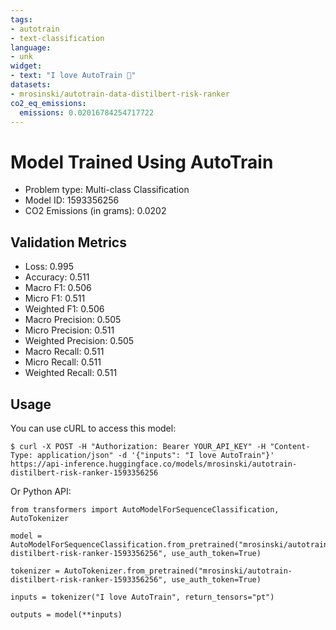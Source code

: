 ```yaml
---
tags:
- autotrain
- text-classification
language:
- unk
widget:
- text: "I love AutoTrain 🤗"
datasets:
- mrosinski/autotrain-data-distilbert-risk-ranker
co2_eq_emissions:
  emissions: 0.02016784254717722
---
```


# Model Trained Using AutoTrain

- Problem type: Multi-class Classification
- Model ID: 1593356256
- CO2 Emissions (in grams): 0.0202

## Validation Metrics

- Loss: 0.995
- Accuracy: 0.511
- Macro F1: 0.506
- Micro F1: 0.511
- Weighted F1: 0.506
- Macro Precision: 0.505
- Micro Precision: 0.511
- Weighted Precision: 0.505
- Macro Recall: 0.511
- Micro Recall: 0.511
- Weighted Recall: 0.511


## Usage

You can use cURL to access this model:

```
$ curl -X POST -H "Authorization: Bearer YOUR_API_KEY" -H "Content-Type: application/json" -d '{"inputs": "I love AutoTrain"}' https://api-inference.huggingface.co/models/mrosinski/autotrain-distilbert-risk-ranker-1593356256
```

Or Python API:

```
from transformers import AutoModelForSequenceClassification, AutoTokenizer

model = AutoModelForSequenceClassification.from_pretrained("mrosinski/autotrain-distilbert-risk-ranker-1593356256", use_auth_token=True)

tokenizer = AutoTokenizer.from_pretrained("mrosinski/autotrain-distilbert-risk-ranker-1593356256", use_auth_token=True)

inputs = tokenizer("I love AutoTrain", return_tensors="pt")

outputs = model(**inputs)
```